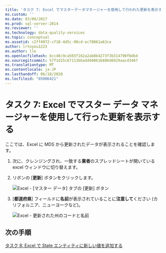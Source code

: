 ```yaml
---
title: 'タスク 7: Excel でマスターデータマネージャーを使用して行われた更新を表示する |Microsoft Docs'
ms.custom: ''
ms.date: 03/09/2017
ms.prod: sql-server-2014
ms.reviewer: ''
ms.technology: data-quality-services
ms.topic: conceptual
ms.assetid: c2ff4972-cf18-4d5c-98cd-ec78861a63ce
author: lrtoyou1223
ms.author: lle
ms.openlocfilehash: bcc46c9ca565f162a2ab8b4273f3b314790f6db4
ms.sourcegitcommit: 57f1d15c67113bbadd40861b886d6929aacd3467
ms.translationtype: MT
ms.contentlocale: ja-JP
ms.lasthandoff: 06/18/2020
ms.locfileid: "85006421"
---
```

# <a name="task-7-viewing-updates-made-using-master-data-manager-in-excel"></a>タスク 7: Excel でマスター データ マネージャーを使用して行った更新を表示する
  ここでは、Excel に MDS から更新されたデータが表示されることを確認します。

1.  次に、クレンジングされ、一致する**業者**のスプレッドシートが開いている excel ウィンドウに切り替えます。

2.  リボンの [**更新**] ボタンをクリックします。

     ![Excel - [マスター データ] タブの [更新] ボタン](../../2014/tutorials/media/et-viewupdatesmadeusingmdminexcel-01.jpg "Excel - [マスター データ] タブの [更新] ボタン")

3.  [**都道府県**] フィールドに**名前**が表示されていることに**注意して**ください (カリフォルニア、ニューヨークなど)。

     ![Excel - 更新された州のコードと名前](../../2014/tutorials/media/et-viewupdatesmadeusingmdminexcel-02.jpg "Excel - 更新された州のコードと名前")

## <a name="next-step"></a>次の手順
 [タスク 8: Excel で State エンティティに新しい値を追加する](../../2014/tutorials/task-8-adding-a-new-value-for-state-entity-in-excel.md)


